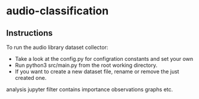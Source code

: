 # audio-classification

## Instructions
To run the audio library dataset collector:
- Take a look at the config.py for configration constants and set your own
- Run python3 src/main.py from the root working directory.
- If you want to create a new dataset file, rename or remove the just created one.

analysis jupyter filter contains importance observations graphs etc.